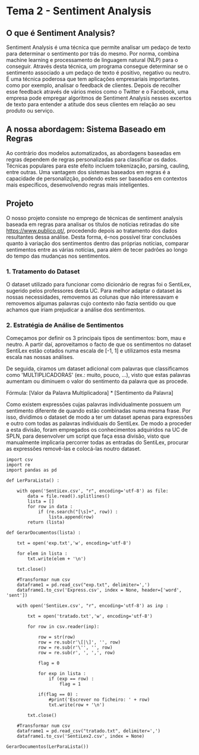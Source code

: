 # Tema 2 - Sentiment Analysis

## O que é Sentiment Analysis? 

Sentiment Analysis é uma técnica que permite analisar um pedaço de texto para determinar o sentimento por trás do mesmo. Por norma, combina machine learning e processamento de linguagem natural (NLP) para o conseguir. Através desta técnica, um programa consegue determinar se o sentimento associado a um pedaço de texto é positivo, negativo ou neutro. É uma técnica poderosa que tem aplicações empresariais importantes. como por exemplo, analisar o feedback de clientes. Depois de recolher esse feedback através de vários meios como o Twitter e o Facebook, uma empresa pode empregar algoritmos de Sentiment Analysis nesses excertos de texto para entender a atitude dos seus clientes em relação ao seu produto ou serviço.

## A nossa abordagem: Sistema Baseado em Regras

Ao contrário dos modelos automatizados, as abordagens baseadas em regras dependem de regras personalizadas para classificar os dados. Técnicas populares para este efeito incluem tokenização, parsing, cauling, entre outras. Uma vantagem dos sistemas baseados em regras é a capacidade de personalizção, podendo estes ser baseados em contextos mais específicos, desenvolvendo regras mais inteligentes.

## Projeto

O nosso projeto consiste no emprego de técnicas de sentiment analysis baseada em regras para analisar os títulos de notícias retiradas do site https://www.publico.pt/, procedendo depois ao tratamento dos dados resultantes dessa análise. Desta forma, é-nos possível tirar conclusões quanto à variação dos sentimentos dentro das próprias notícias, comparar sentimentos entre as várias notícias, para além de tecer padrões ao longo do tempo das mudanças nos sentimentos.

### 1. Tratamento do Dataset

O dataset utilizado para funcionar como dicionário de regras foi o SentiLex, sugerido pelos professores desta UC.
Para melhor adaptar o dataset às nossas necessidades, removemos as colunas que não interessavam e removemos algumas palavras cujo contexto não fazia sentido ou que achamos que iriam prejudicar a análise dos sentimentos.

### 2. Estratégia de Análise de Sentimentos

Começamos por definir os 3 principais tipos de sentimentos: bom, mau e neutro. A partir daí, aproveitamos o facto de que os sentimentos no dataset SentiLex estão cotados numa escala de [-1, 1] e utilizamos esta mesma escala nas nossas análises.

De seguida, ciramos um dataset adicional com palavras que classificamos como 'MULTIPLICADORAS' (ex.: muito, pouco, ...), visto que estas palavras aumentam ou diminuem o valor do sentimento da palavra que as procede.

Fórmula: [Valor da Palavra Multiplicadora] * [Sentimento da Palavra]

Como existem expressões cujas palavras individualmente possuem um sentimento diferente de quando estão combinadas numa mesma frase. Por isso, dividimos o dataset de modo a ter um dataset apenas para expressões e outro com todas as palavras individuais do SentiLex.
De modo a proceder a esta divisão, foram empregados os conhecimentos adquiridos na UC de SPLN, para desenvolver um script que faça essa divisão, visto que manualmente implicaria percorrer todas as entradas do SentiLex, procurar as expressões removê-las e colocá-las noutro dataset.

```
import csv
import re
import pandas as pd

def LerParaLista() :

    with open('SentiLex.csv', "r", encoding='utf-8') as file:
        data = file.read().splitlines()
        lista = []
        for row in data :
            if (re.search("[\s]+", row)) :
                lista.append(row)
        return (lista)

def GerarDocumentos(lista) :

    txt = open('exp.txt','w', encoding='utf-8')

    for elem in lista :    
        txt.write(elem + '\n')

    txt.close()

    #Transformar num csv
    dataframe1 = pd.read_csv("exp.txt", delimiter=',') 
    dataframe1.to_csv('Express.csv', index = None, header=['word', 'sent'])

    with open('SentiLex.csv', "r", encoding='utf-8') as inp :

        txt = open('tratado.txt','w', encoding='utf-8')
        
        for row in csv.reader(inp):
    
            row = str(row)
            row = re.sub(r'\[|\]', '', row)
            row = re.sub(r'\'', '', row)
            row = re.sub(r', ', ',', row)

            flag = 0

            for exp in lista :
                if (exp == row) :
                    flag = 1

            if(flag == 0) :
                #print('Escrever no ficheiro: ' + row)
                txt.write(row + '\n')

        txt.close()

    #Transformar num csv
    dataframe1 = pd.read_csv("tratado.txt", delimiter=',') 
    dataframe1.to_csv('SentiLex2.csv', index = None)

GerarDocumentos(LerParaLista())
```
